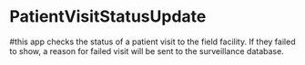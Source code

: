 # PatientVisitStatusUpdate
#this app checks the status of a patient visit to the field facility. If they failed to show, a reason for failed visit will be sent to
the surveillance database.
